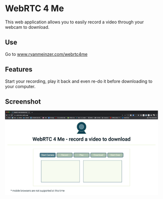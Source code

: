 # WebRTC 4 Me

This web application allows you to easily record a video through your webcam to download.

## Use

Go to www.ryanmeinzer.com/webrtc4me

## Features

Start your recording, play it back and even re-do it before downloading to your computer.

## Screenshot

![WebRTC 4 Me Screenshot](images/webrtc4me-screenshot.png)